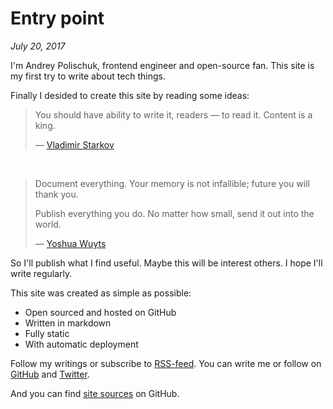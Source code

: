 # Entry point

_July 20, 2017_

I'm Andrey Polischuk, frontend engineer and open-source fan. This site is my
first try to write about tech things.

Finally I desided to create this site by reading some ideas:

> You should have ability to write it, readers — to read it. Content is a king.
>
> — [Vladimir Starkov](https://iamstarkov.com/mvb/)

&nbsp;

> Document everything. Your memory is not infallible; future you will thank you.
>
> Publish everything you do. No matter how small, send it out into the world.
>
> — [Yoshua Wuyts](https://medium.com/@yoshuawuyts/how-to-become-a-successful-developer-6058723583ef)

So I'll publish what I find useful. Maybe this will be interest others. I hope I'll write regularly.

This site was created as simple as possible:

* Open sourced and hosted on GitHub
* Written in markdown
* Fully static
* With automatic deployment

Follow my writings or subscribe to [RSS-feed](https://andrepolischuk.com/rss.xml).
You can write me or follow on [GitHub](https://github.com/andrepolischuk)
and [Twitter](https://twitter.com/andrepolischuk).

And you can find [site sources](https://github.com/andrepolischuk/andrepolischuk.github.io) on GitHub.
